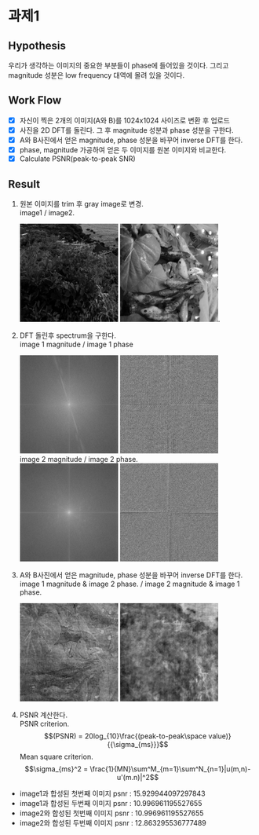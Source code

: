 # 과제1 

## Hypothesis 
우리가 생각하는 이미지의 중요한 부분들이 phase에 들어있을 것이다. 
그리고 magnitude 성분은 low frequency 대역에 몰려 있을 것이다. 


## Work Flow
- [x] 자신이 찍은 2개의 이미지(A와 B)를 1024x1024 사이즈로 변환 후 업로드
- [x] 사진을 2D DFT를 돌린다. 그 후 magnitude 성분과 phase 성분을 구한다.
- [x] A와 B사진에서 얻은 magnitude, phase 성분을 바꾸어 inverse DFT를 한다.
- [x] phase, magnitude 가공하여 얻은 두 이미지를 원본 이미지와 비교한다.
- [x] Calculate PSNR(peak-to-peak SNR)

## Result
1. 원본 이미지를 trim 후 gray image로 변경.  
    image1 / image2.   
    <div>
        <img src="./result/trimmed_img/IMG_3084_trimmed.JPG" alt="trim and grayed image 1" style="height: 200px; width:200px;"/>
        <img src="./result/trimmed_img/IMG_3376_trimmed.JPG" alt="trim and grayed image 1" style="height: 200px; width:200px;"/>.  
    </div>
  
2. DFT 돌린후 spectrum을 구한다.   
    image 1 magnitude / image 1 phase
    <div>  
        <img src='./result/spectrum/IMG_3084_dft_mag.JPG' style="width:200px; height:200px;"/>
        <img src='./result/spectrum/IMG_3084_dft_phase.JPG' style="width:200px; height:200px;"/>
    </div>    
    image 2 magnitude / image 2 phase.    
    <div>
        <img src='./result/spectrum/IMG_3376_dft_mag.JPG' style="width:200px; height:200px;"/>
        <img src='./result/spectrum/IMG_3376_dft_phase.JPG' style="width:200px; height:200px;"/>
    </div>
3. A와 B사진에서 얻은 magnitude, phase 성분을 바꾸어 inverse DFT를 한다.</br>
    image 1 magnitude & image 2 phase. / image 2 magnitude & image 1 phase.   
    <div>
        <img src='./result/exchanged_reconstruction/combined_mag_im1_pha_im2.JPG' style="width:200px; height:200px;"/>
        <img src='./result/exchanged_reconstruction/combined_mag_im2_pha_im1.JPG' style="width:200px; height:200px;"/>
    </div>
4. PSNR 계산한다.  
    PSNR criterion.   
    $$(PSNR) = 20log_{10}\frac{(peak-to-peak\space value)}{{\sigma_{ms}}}$$
    Mean square criterion.  
    $$\sigma_{ms}^2 = \frac{1}{MN}\sum^M_{m=1}\sum^N_{n=1}|u(m,n)-u'(m.n)|^2$$

 - image1과 합성된 첫번째 이미지 psnr : 15.929944097297843    
 - image1과 합성된 두번째 이미지 psnr : 10.996961195527655     
 - image2와 합성된 첫번째 이미지 psnr : 10.996961195527655    
 - image2와 합성된 두번째 이미지 psnr : 12.863295536777489    

